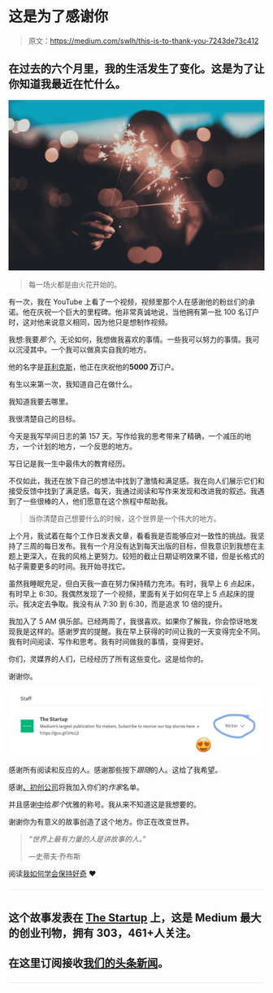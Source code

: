 # 这是为了感谢你

> 原文：<https://medium.com/swlh/this-is-to-thank-you-7243de73c412>

## 在过去的六个月里，我的生活发生了变化。这是为了让你知道我最近在忙什么。

![](img/3dba99b78233890b8d14ceff513d8ab9.png)

> 每一场火都是由火花开始的。

有一次，我在 YouTube 上看了一个视频，视频里那个人在感谢他的粉丝们的承诺。他在庆祝一个巨大的里程碑。他非常真诚地说，当他拥有第一批 100 名订户时，这对他来说意义相同，因为他只是想制作视频。

我想:我要*那个*。无论如何，我想做我喜欢的事情。一些我可以努力的事情。我可以沉浸其中。一个我可以做真实自我的地方。

他的名字是[菲利克斯](https://www.youtube.com/user/PewDiePie)，他正在庆祝他的**5000 万**订户。

有生以来第一次，我知道自己在做什么。

我知道我要去哪里。

我很清楚自己的目标。

今天是我写早间日志的第 157 天。写作给我的思考带来了精确，一个减压的地方，一个计划的地方，一个反思的地方。

写日记是我一生中最伟大的教育经历。

不仅如此，我还在放下自己的想法中找到了激情和满足感。我在向人们展示它们和接受反馈中找到了满足感。每天，我通过阅读和写作来发现和改进我的叙述。我遇到了一些很棒的人，他们愿意在这个旅程中帮助我。

> 当你清楚自己想要什么的时候，这个世界是一个伟大的地方。

上个月，我试着在每个工作日发表文章，看看我是否能够应对一致性的挑战。我坚持了三周的每日发布。我有一个月没有达到每天出版的目标，但我意识到我想在主题上更深入，在我的风格上更努力。较短的截止日期证明效果不错，但是长格式的帖子需要更多的时间。我开始寻找它。

虽然我睡眠充足，但白天我一直在努力保持精力充沛。有时，我早上 6 点起床，有时早上 6:30。我偶然发现了一个视频，里面有关于如何在早上 5 点起床的提示。我决定去争取。我没有从 7:30 到 6:30，而是追求 10 倍的提升。

我加入了 5 AM 俱乐部。已经两周了，我很喜欢。如果你了解我，你会惊讶地发现我是这样的。感谢罗宾的提醒。我在早上获得的时间让我的一天变得完全不同。我有时间阅读、写作和思考。我有时间做我的事情，变得更好。

你们，灵媒界的人们，已经经历了所有这些变化。这是给你的。

谢谢你。

![](img/a311d5830ba587342cdce7c78eed378f.png)

感谢所有阅读和反应的人。感谢那些按下*跟随*的人。这给了我希望。

感谢[、初创公司](https://medium.com/u/1ecc355a806?source=post_page-----7243de73c412--------------------------------)将我加入你们的*作家*名单。

并且感谢[中](https://medium.com/u/504c7870fdb6?source=post_page-----7243de73c412--------------------------------)给*那个*优雅的称号。我从来不知道这是我想要的。

谢谢你为有意义的故事创造了这个地方。你正在改变世界。

> *“世界上最有力量的人是讲故事的人。”*
> 
> —史蒂夫·乔布斯

阅读[我如何学会保持好奇](/swlh/how-i-learned-to-stay-curious-ec07254c342) ❤️

![](img/731acf26f5d44fdc58d99a6388fe935d.png)

## 这个故事发表在 [The Startup](https://medium.com/swlh) 上，这是 Medium 最大的创业刊物，拥有 303，461+人关注。

## 在这里订阅接收[我们的头条新闻](http://growthsupply.com/the-startup-newsletter/)。

![](img/731acf26f5d44fdc58d99a6388fe935d.png)